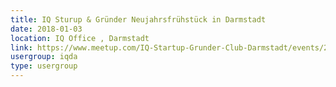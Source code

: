 ```yaml
---
title: IQ Sturup & Gründer Neujahrsfrühstück in Darmstadt 
date: 2018-01-03
location: IQ Office , Darmstadt
link: https://www.meetup.com/IQ-Startup-Grunder-Club-Darmstadt/events/246233509/
usergroup: iqda
type: usergroup
---
```

